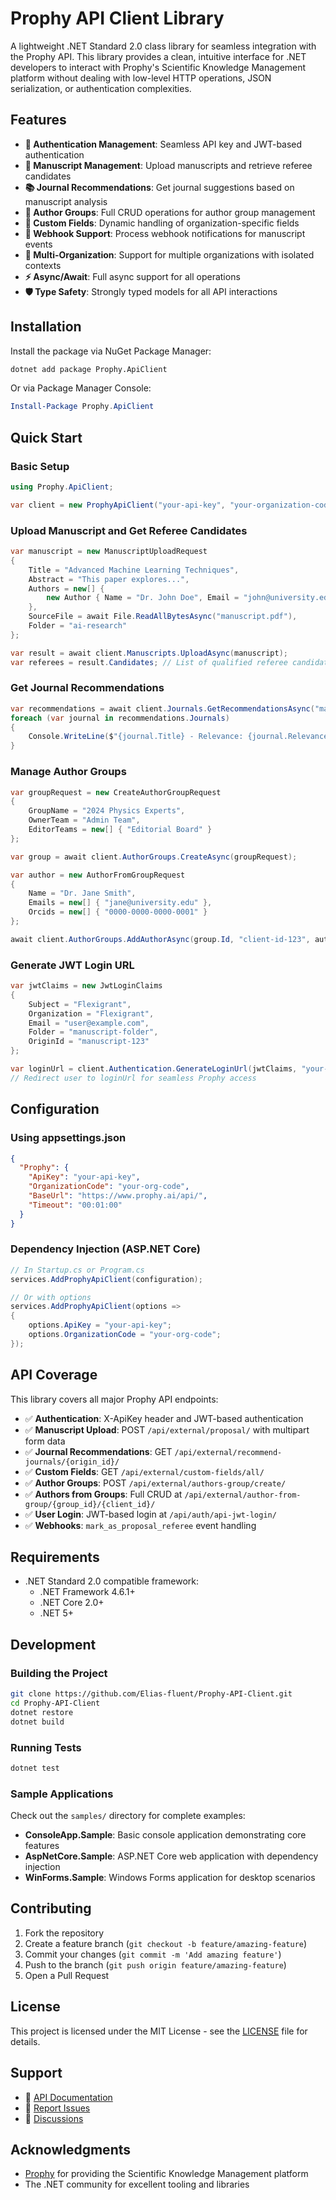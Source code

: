 # Prophy API Client Library

A lightweight .NET Standard 2.0 class library for seamless integration with the Prophy API. This library provides a clean, intuitive interface for .NET developers to interact with Prophy's Scientific Knowledge Management platform without dealing with low-level HTTP operations, JSON serialization, or authentication complexities.

## Features

- **🔐 Authentication Management**: Seamless API key and JWT-based authentication
- **📄 Manuscript Management**: Upload manuscripts and retrieve referee candidates
- **📚 Journal Recommendations**: Get journal suggestions based on manuscript analysis
- **👥 Author Groups**: Full CRUD operations for author group management
- **🔧 Custom Fields**: Dynamic handling of organization-specific fields
- **🔗 Webhook Support**: Process webhook notifications for manuscript events
- **🏢 Multi-Organization**: Support for multiple organizations with isolated contexts
- **⚡ Async/Await**: Full async support for all operations
- **🛡️ Type Safety**: Strongly typed models for all API interactions

## Installation

Install the package via NuGet Package Manager:

```bash
dotnet add package Prophy.ApiClient
```

Or via Package Manager Console:

```powershell
Install-Package Prophy.ApiClient
```

## Quick Start

### Basic Setup

```csharp
using Prophy.ApiClient;

var client = new ProphyApiClient("your-api-key", "your-organization-code");
```

### Upload Manuscript and Get Referee Candidates

```csharp
var manuscript = new ManuscriptUploadRequest
{
    Title = "Advanced Machine Learning Techniques",
    Abstract = "This paper explores...",
    Authors = new[] { 
        new Author { Name = "Dr. John Doe", Email = "john@university.edu" }
    },
    SourceFile = await File.ReadAllBytesAsync("manuscript.pdf"),
    Folder = "ai-research"
};

var result = await client.Manuscripts.UploadAsync(manuscript);
var referees = result.Candidates; // List of qualified referee candidates
```

### Get Journal Recommendations

```csharp
var recommendations = await client.Journals.GetRecommendationsAsync("manuscript-id");
foreach (var journal in recommendations.Journals)
{
    Console.WriteLine($"{journal.Title} - Relevance: {journal.RelevanceScore}");
}
```

### Manage Author Groups

```csharp
var groupRequest = new CreateAuthorGroupRequest
{
    GroupName = "2024 Physics Experts",
    OwnerTeam = "Admin Team",
    EditorTeams = new[] { "Editorial Board" }
};

var group = await client.AuthorGroups.CreateAsync(groupRequest);

var author = new AuthorFromGroupRequest
{
    Name = "Dr. Jane Smith",
    Emails = new[] { "jane@university.edu" },
    Orcids = new[] { "0000-0000-0000-0001" }
};

await client.AuthorGroups.AddAuthorAsync(group.Id, "client-id-123", author);
```

### Generate JWT Login URL

```csharp
var jwtClaims = new JwtLoginClaims
{
    Subject = "Flexigrant",
    Organization = "Flexigrant",
    Email = "user@example.com",
    Folder = "manuscript-folder",
    OriginId = "manuscript-123"
};

var loginUrl = client.Authentication.GenerateLoginUrl(jwtClaims, "your-jwt-secret");
// Redirect user to loginUrl for seamless Prophy access
```

## Configuration

### Using appsettings.json

```json
{
  "Prophy": {
    "ApiKey": "your-api-key",
    "OrganizationCode": "your-org-code",
    "BaseUrl": "https://www.prophy.ai/api/",
    "Timeout": "00:01:00"
  }
}
```

### Dependency Injection (ASP.NET Core)

```csharp
// In Startup.cs or Program.cs
services.AddProphyApiClient(configuration);

// Or with options
services.AddProphyApiClient(options =>
{
    options.ApiKey = "your-api-key";
    options.OrganizationCode = "your-org-code";
});
```

## API Coverage

This library covers all major Prophy API endpoints:

- ✅ **Authentication**: X-ApiKey header and JWT-based authentication
- ✅ **Manuscript Upload**: POST `/api/external/proposal/` with multipart form data
- ✅ **Journal Recommendations**: GET `/api/external/recommend-journals/{origin_id}/`
- ✅ **Custom Fields**: GET `/api/external/custom-fields/all/`
- ✅ **Author Groups**: POST `/api/external/authors-group/create/`
- ✅ **Authors from Groups**: Full CRUD at `/api/external/author-from-group/{group_id}/{client_id}/`
- ✅ **User Login**: JWT-based login at `/api/auth/api-jwt-login/`
- ✅ **Webhooks**: `mark_as_proposal_referee` event handling

## Requirements

- .NET Standard 2.0 compatible framework:
  - .NET Framework 4.6.1+
  - .NET Core 2.0+
  - .NET 5+

## Development

### Building the Project

```bash
git clone https://github.com/Elias-fluent/Prophy-API-Client.git
cd Prophy-API-Client
dotnet restore
dotnet build
```

### Running Tests

```bash
dotnet test
```

### Sample Applications

Check out the `samples/` directory for complete examples:

- **ConsoleApp.Sample**: Basic console application demonstrating core features
- **AspNetCore.Sample**: ASP.NET Core web application with dependency injection
- **WinForms.Sample**: Windows Forms application for desktop scenarios

## Contributing

1. Fork the repository
2. Create a feature branch (`git checkout -b feature/amazing-feature`)
3. Commit your changes (`git commit -m 'Add amazing feature'`)
4. Push to the branch (`git push origin feature/amazing-feature`)
5. Open a Pull Request

## License

This project is licensed under the MIT License - see the [LICENSE](LICENSE) file for details.

## Support

- 📖 [API Documentation](https://www.prophy.ai/api-docs/)
- 🐛 [Report Issues](https://github.com/Elias-fluent/Prophy-API-Client/issues)
- 💬 [Discussions](https://github.com/Elias-fluent/Prophy-API-Client/discussions)

## Acknowledgments

- [Prophy](https://www.prophy.ai/) for providing the Scientific Knowledge Management platform
- The .NET community for excellent tooling and libraries 